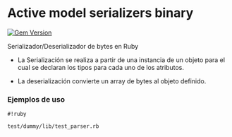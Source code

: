 # Active model serializers binary #

[![Gem Version](https://badge.fury.io/rb/active_model_serializers_binary.svg)](https://badge.fury.io/rb/active_model_serializers_binary)

Serializador/Deserializador de bytes en Ruby

* La Serialización se realiza a partir de una instancia de un objeto para el cual se declaran los tipos para cada uno de los atributos.

* La deserialización convierte un array de bytes al objeto definido.

### Ejemplos de uso ###


```
#!ruby

test/dummy/lib/test_parser.rb

```